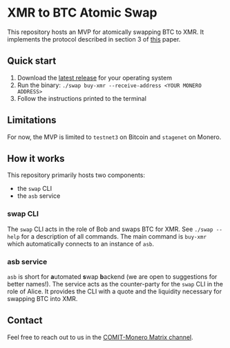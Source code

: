 # XMR to BTC Atomic Swap

This repository hosts an MVP for atomically swapping BTC to XMR.
It implements the protocol described in section 3 of [this](https://arxiv.org/abs/2101.12332) paper.

## Quick start

1. Download the [latest release](https://github.com/comit-network/xmr-btc-swap/releases/latest) for your operating system
2. Run the binary: `./swap buy-xmr --receive-address <YOUR MONERO ADDRESS>`
3. Follow the instructions printed to the terminal

## Limitations

For now, the MVP is limited to `testnet3` on Bitcoin and `stagenet` on Monero.

## How it works

This repository primarily hosts two components:

- the `swap` CLI
- the `asb` service

### swap CLI

The `swap` CLI acts in the role of Bob and swaps BTC for XMR.
See `./swap --help` for a description of all commands.
The main command is `buy-xmr` which automatically connects to an instance of `asb`.

### asb service

`asb` is short for **a**utomated **s**wap **b**ackend (we are open to suggestions for better names!).
The service acts as the counter-party for the `swap` CLI in the role of Alice.
It provides the CLI with a quote and the liquidity necessary for swapping BTC into XMR.

## Contact

Feel free to reach out to us in the [COMIT-Monero Matrix channel](https://matrix.to/#/#comit-monero:matrix.org).
